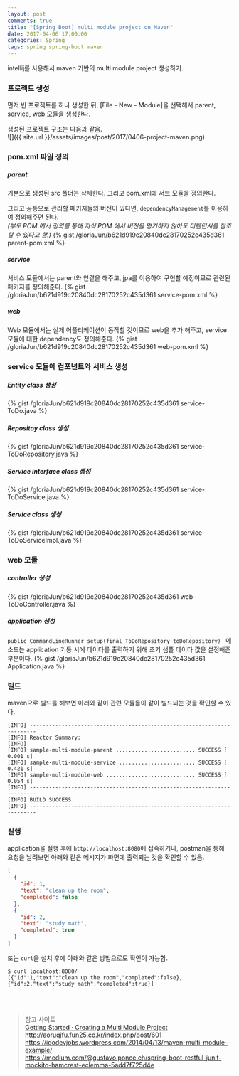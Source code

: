 ```yaml
---
layout: post
comments: true
title: "[Spring Boot] multi module project on Maven"
date: 2017-04-06 17:00:00
categories: Spring
tags: spring spring-boot maven
---
```


intellij를 사용해서 maven 기반의 multi module project 생성하기.

### 프로젝트 생성
먼저 빈 프로젝트를 하나 생성한 뒤, [File - New - Module]을 선택해서 parent, service, web 모듈을 생성한다.

생성된 프로젝트 구조는 다음과 같음.<br/>
![]({{ site.url }}/assets/images/post/2017/0406-project-maven.png)

### pom.xml 파일 정의
##### parent
기본으로 생성된 src 폴더는 삭제한다.
그리고 pom.xml에 서브 모듈을 정의한다.<br/> 

그리고 공통으로 관리할 패키지들의 버전이 있다면, `dependencyManagement`를 이용하여 정의해주면 된다. <br/>
*(부모 POM 에서 <dependencyManagement> 정의를 통해 자식 POM 에서 버전을 명기하지 않아도 디펜던시를 참조할 수 있다고 함.)*
{% gist /gloriaJun/b621d919c20840dc28170252c435d361 parent-pom.xml %}

##### service
서비스 모듈에서는 parent와 연결을 해주고, jpa를 이용하여 구현할 예정이므로 관련된 패키지를 정의해준다.
{% gist /gloriaJun/b621d919c20840dc28170252c435d361 service-pom.xml %}

##### web
Web 모듈에서는 실제 어플리케이션이 동작할 것이므로 web을 추가 해주고, service 모듈에 대한 dependency도 정의해준다.
{% gist /gloriaJun/b621d919c20840dc28170252c435d361 web-pom.xml %}

### service 모듈에 컴포넌트와 서비스 생성
##### Entity class 생성
{% gist /gloriaJun/b621d919c20840dc28170252c435d361 service-ToDo.java %}

##### Repositoy class 생성
{% gist /gloriaJun/b621d919c20840dc28170252c435d361 service-ToDoRepository.java %}

##### Service interface class 생성
{% gist /gloriaJun/b621d919c20840dc28170252c435d361 service-ToDoService.java %}

##### Service class 생성
{% gist /gloriaJun/b621d919c20840dc28170252c435d361 service-ToDoServiceImpl.java %}

### web 모듈
##### controller 생성
{% gist /gloriaJun/b621d919c20840dc28170252c435d361 web-ToDoController.java %}

##### application 생성
`public CommandLineRunner setup(final ToDoRepository toDoRepository) ` 메소드는 application 기동 시에 데이타를 출력하기 위해 초기 샘플 데이타 값을 설정해준 부분이다.
{% gist /gloriaJun/b621d919c20840dc28170252c435d361 Application.java %}


### 빌드
maven으로 빌드를 해보면 아래와 같이 관련 모듈들이 같이 빌드되는 것을 확인할 수 있다.
```
[INFO] ------------------------------------------------------------------------
[INFO] Reactor Summary:
[INFO] 
[INFO] sample-multi-module-parent ......................... SUCCESS [  0.001 s]
[INFO] sample-multi-module-service ........................ SUCCESS [  0.421 s]
[INFO] sample-multi-module-web ............................ SUCCESS [  0.054 s]
[INFO] ------------------------------------------------------------------------
[INFO] BUILD SUCCESS
[INFO] ------------------------------------------------------------------------
```

### 실행
application을 실행 후에 `http://localhost:8080`에 접속하거나, postman을 통해 요청을 날려보면 아래와 같은 메시지가 화면에 출력되는 것을 확인할 수 있음.
```json
[
  {
    "id": 1,
    "text": "clean up the room",
    "completed": false
  },
  {
    "id": 2,
    "text": "study math",
    "completed": true
  }
]
```

또는 `curl`을 설치 후에 아래와 같은 방법으로도 확인이 가능함.
```
$ curl localhost:8080/
[{"id":1,"text":"clean up the room","completed":false},{"id":2,"text":"study math","completed":true}]
```

<br/><br/>
> 참고 사이트  
> [Getting Started · Creating a Multi Module Project](https://spring.io/guides/gs/multi-module/)  
> http://aoruqjfu.fun25.co.kr/index.php/post/601  
> https://idodevjobs.wordpress.com/2014/04/13/maven-multi-module-example/  
> https://medium.com/@gustavo.ponce.ch/spring-boot-restful-junit-mockito-hamcrest-eclemma-5add7f725d4e